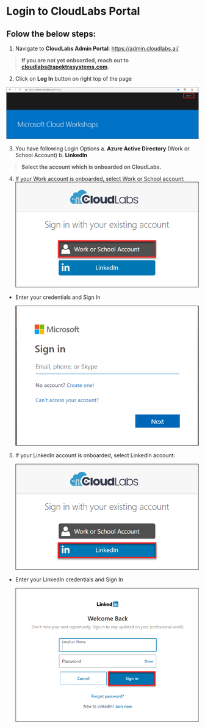 # Login to CloudLabs Portal

## Folow the below steps:

1. Navigate to **CloudLabs Admin Portal**: https://admin.cloudlabs.ai/

>**If you are not yet onboarded, reach out to cloudlabs@spektrasystems.com.**

2. Click on **Log In** button on right top of the page

  ![](images/login.png)

3. You have following Login Options
   a. **Azure Active Directory** (Work or School Account)
   b. **LinkedIn**

>**Select the account which is onboarded on CloudLabs.**

4. If your Work account is onboarded, select Work or School account:
   ![](images/work.png)
  
* Enter your credentials and Sign In
   
   ![](images/worksign.png)

5. If your LinkedIn account is onboarded, select LinkedIn account:
   
   ![](images/linkedin.png)
    
* Enter your LinkedIn credentials and Sign In
   
   ![](images/linksign.png)
